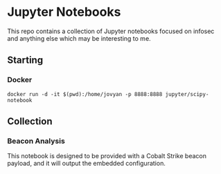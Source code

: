 # Jupyter Notebooks

This repo contains a collection of Jupyter notebooks focused on infosec and anything else which may be interesting to me.

## Starting

### Docker

```
docker run -d -it $(pwd):/home/jovyan -p 8888:8888 jupyter/scipy-notebook
```

## Collection

### Beacon Analysis

This notebook is designed to be provided with a Cobalt Strike beacon payload, and it will output the embedded configuration.

